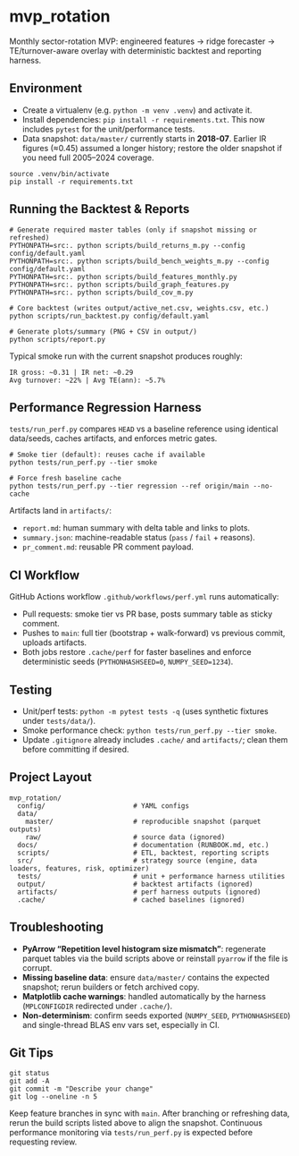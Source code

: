 # mvp_rotation

Monthly sector-rotation MVP: engineered features → ridge forecaster → TE/turnover-aware overlay with deterministic backtest and reporting harness.

## Environment

- Create a virtualenv (e.g. `python -m venv .venv`) and activate it.
- Install dependencies: `pip install -r requirements.txt`. This now includes `pytest` for the unit/performance tests.
- Data snapshot: `data/master/` currently starts in **2018-07**. Earlier IR figures (≈0.45) assumed a longer history; restore the older snapshot if you need full 2005–2024 coverage.

```
source .venv/bin/activate
pip install -r requirements.txt
```

## Running the Backtest & Reports

```
# Generate required master tables (only if snapshot missing or refreshed)
PYTHONPATH=src:. python scripts/build_returns_m.py --config config/default.yaml
PYTHONPATH=src:. python scripts/build_bench_weights_m.py --config config/default.yaml
PYTHONPATH=src:. python scripts/build_features_monthly.py
PYTHONPATH=src:. python scripts/build_graph_features.py
PYTHONPATH=src:. python scripts/build_cov_m.py

# Core backtest (writes output/active_net.csv, weights.csv, etc.)
python scripts/run_backtest.py config/default.yaml

# Generate plots/summary (PNG + CSV in output/)
python scripts/report.py
```

Typical smoke run with the current snapshot produces roughly:
```
IR gross: ~0.31 | IR net: ~0.29
Avg turnover: ~22% | Avg TE(ann): ~5.7%
```

## Performance Regression Harness

`tests/run_perf.py` compares `HEAD` vs a baseline reference using identical data/seeds, caches artifacts, and enforces metric gates.

```
# Smoke tier (default): reuses cache if available
python tests/run_perf.py --tier smoke

# Force fresh baseline cache
python tests/run_perf.py --tier regression --ref origin/main --no-cache
```

Artifacts land in `artifacts/`:
- `report.md`: human summary with delta table and links to plots.
- `summary.json`: machine-readable status (`pass` / `fail` + reasons).
- `pr_comment.md`: reusable PR comment payload.

## CI Workflow

GitHub Actions workflow `.github/workflows/perf.yml` runs automatically:
- Pull requests: smoke tier vs PR base, posts summary table as sticky comment.
- Pushes to `main`: full tier (bootstrap + walk-forward) vs previous commit, uploads artifacts.
- Both jobs restore `.cache/perf` for faster baselines and enforce deterministic seeds (`PYTHONHASHSEED=0`, `NUMPY_SEED=1234`).

## Testing

- Unit/perf tests: `python -m pytest tests -q` (uses synthetic fixtures under `tests/data/`).
- Smoke performance check: `python tests/run_perf.py --tier smoke`.
- Update `.gitignore` already includes `.cache/` and `artifacts/`; clean them before committing if desired.

## Project Layout

```
mvp_rotation/
  config/                      # YAML configs
  data/
    master/                    # reproducible snapshot (parquet outputs)
    raw/                       # source data (ignored)
  docs/                        # documentation (RUNBOOK.md, etc.)
  scripts/                     # ETL, backtest, reporting scripts
  src/                         # strategy source (engine, data loaders, features, risk, optimizer)
  tests/                       # unit + performance harness utilities
  output/                      # backtest artifacts (ignored)
  artifacts/                   # perf harness outputs (ignored)
  .cache/                      # cached baselines (ignored)
```

## Troubleshooting

- **PyArrow “Repetition level histogram size mismatch”**: regenerate parquet tables via the build scripts above or reinstall `pyarrow` if the file is corrupt.
- **Missing baseline data**: ensure `data/master/` contains the expected snapshot; rerun builders or fetch archived copy.
- **Matplotlib cache warnings**: handled automatically by the harness (`MPLCONFIGDIR` redirected under `.cache/`).
- **Non-determinism**: confirm seeds exported (`NUMPY_SEED`, `PYTHONHASHSEED`) and single-thread BLAS env vars set, especially in CI.

## Git Tips

```
git status
git add -A
git commit -m "Describe your change"
git log --oneline -n 5
```

Keep feature branches in sync with `main`. After branching or refreshing data, rerun the build scripts listed above to align the snapshot. Continuous performance monitoring via `tests/run_perf.py` is expected before requesting review.
